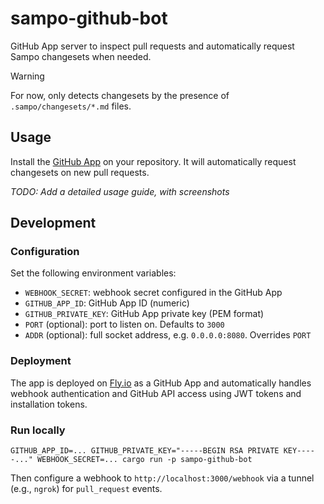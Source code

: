 # sampo-github-bot

GitHub App server to inspect pull requests and automatically request Sampo changesets when needed.

> [!WARNING]
> For now, only detects changesets by the presence of `.sampo/changesets/*.md` files.

## Usage

Install the [GitHub App](https://github.com/apps/bruits-sampo) on your repository. It will automatically request changesets on new pull requests.

*TODO: Add a detailed usage guide, with screenshots*

## Development

### Configuration

Set the following environment variables:

- `WEBHOOK_SECRET`: webhook secret configured in the GitHub App
- `GITHUB_APP_ID`: GitHub App ID (numeric)
- `GITHUB_PRIVATE_KEY`: GitHub App private key (PEM format)
- `PORT` (optional): port to listen on. Defaults to `3000`
- `ADDR` (optional): full socket address, e.g. `0.0.0.0:8080`. Overrides `PORT`

### Deployment

The app is deployed on [Fly.io](https://fly.io) as a GitHub App and automatically handles webhook authentication and GitHub API access using JWT tokens and installation tokens.

### Run locally

```
GITHUB_APP_ID=... GITHUB_PRIVATE_KEY="-----BEGIN RSA PRIVATE KEY-----..." WEBHOOK_SECRET=... cargo run -p sampo-github-bot
```

Then configure a webhook to `http://localhost:3000/webhook` via a tunnel (e.g., `ngrok`) for `pull_request` events.
